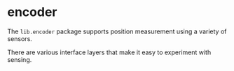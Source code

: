 # encoder

The `lib.encoder` package supports position measurement using a variety of sensors.

There are various interface layers that make it easy to experiment with sensing.